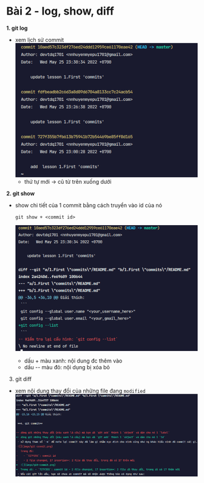 # Bài 2 - log, show, diff

**1. git log**

- xem lịch sử commit
  ![](imgs/git-log.png)
  - thứ tự mới -> cũ từ trên xuống dưới

**2. git show**

- show chi tiết của 1 commit bằng cách truyển vào id của nó

  ```
  git show + <commit id>
  ```
  ![](imgs/git-show.png)
  - dấu + màu xanh: nội dung đc thêm vào
  - dấu -- màu đỏ: nội dụng bị xóa bỏ

3. git diff
- xem nội dung thay đổi của những file đang `modified`
![](imgs/git-diff.png)


